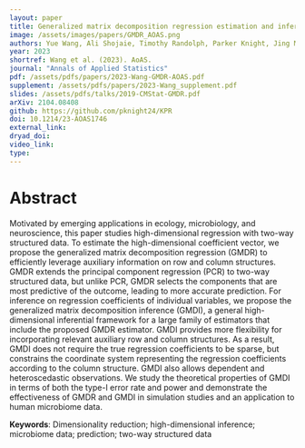 ```yaml
---
layout: paper
title: Generalized matrix decomposition regression estimation and inference for two-way structured data
image: /assets/images/papers/GMDR_AOAS.png
authors: Yue Wang, Ali Shojaie, Timothy Randolph, Parker Knight, Jing Ma 
year: 2023
shortref: Wang et al. (2023). AoAS.
journal: "Annals of Applied Statistics"
pdf: /assets/pdfs/papers/2023-Wang-GMDR-AOAS.pdf
supplement: /assets/pdfs/papers/2023-Wang_supplement.pdf
slides: /assets/pdfs/talks/2019-CMStat-GMDR.pdf
arXiv: 2104.08408
github: https://github.com/pknight24/KPR
doi: 10.1214/23-AOAS1746
external_link:
dryad_doi:
video_link:
type: 
---
```


# Abstract

Motivated by emerging applications in ecology, microbiology, and neuroscience, this paper studies high-dimensional regression with two-way structured data. To estimate the high-dimensional coefficient vector, we propose the generalized matrix decomposition regression (GMDR) to efficiently leverage auxiliary information on row and column structures. GMDR extends the principal component regression (PCR) to two-way structured data, but unlike PCR, GMDR selects the components that are most predictive of the outcome, leading to more accurate prediction. For inference on regression coefficients of individual variables, we propose the generalized matrix decomposition inference (GMDI), a general high-dimensional inferential framework for a large family of estimators that include the proposed GMDR estimator. GMDI provides more flexibility for incorporating relevant auxiliary row and column structures. As a result, GMDI does not require the true regression coefficients to be sparse, but constrains the coordinate system representing the regression coefficients according to the column structure. GMDI also allows dependent and heteroscedastic observations. We study the theoretical properties of GMDI in terms of both the type-I error rate and power and demonstrate the effectiveness of GMDR and GMDI in simulation studies and an application to human microbiome data.

**Keywords**: Dimensionality reduction; high-dimensional inference; microbiome data; prediction; two-way structured data

